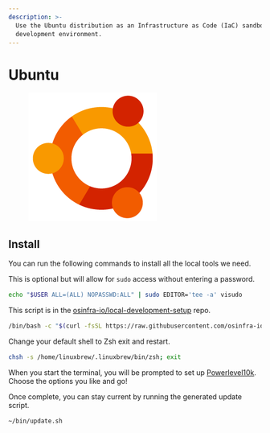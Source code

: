 ```yaml
---
description: >-
  Use the Ubuntu distribution as an Infrastructure as Code (IaC) sandbox
  development environment.
---
```


# Ubuntu

<figure><img src="../../.gitbook/assets/ubuntu.png" alt=""><figcaption></figcaption></figure>

## Install

You can run the following commands to install all the local tools we need.

This is optional but will allow for `sudo` access without entering a password.

```bash
echo "$USER ALL=(ALL) NOPASSWD:ALL" | sudo EDITOR='tee -a' visudo
```

This script is in the [osinfra-io/local-development-setup](https://github.com/osinfra-io/local-development-setup) repo.

```bash
/bin/bash -c "$(curl -fsSL https://raw.githubusercontent.com/osinfra-io/local-development-setup/main/ubuntu/setup.sh)"
```

Change your default shell to Zsh exit and restart.

```bash
chsh -s /home/linuxbrew/.linuxbrew/bin/zsh; exit
```

When you start the terminal, you will be prompted to set up [Powerlevel10k](https://github.com/romkatv/powerlevel10k). Choose the options you like and go!

Once complete, you can stay current by running the generated update script.

```bash
~/bin/update.sh
```
